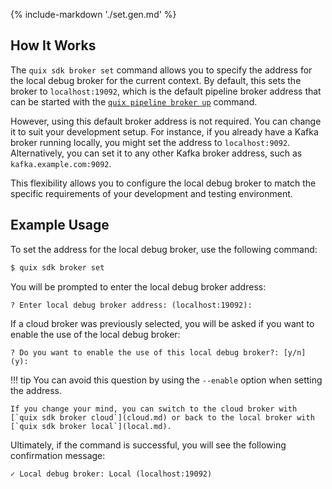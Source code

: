 {% include-markdown './set.gen.md' %}


## How It Works

The `quix sdk broker set` command allows you to specify the address for the local debug broker for the current context. By default, this sets the broker to `localhost:19092`, which is the default pipeline broker address that can be started with the [`quix pipeline broker up`](../../pipeline/broker/up.md) command.

However, using this default broker address is not required. You can change it to suit your development setup. For instance, if you already have a Kafka broker running locally, you might set the address to `localhost:9092`. Alternatively, you can set it to any other Kafka broker address, such as `kafka.example.com:9092`.

This flexibility allows you to configure the local debug broker to match the specific requirements of your development and testing environment.

## Example Usage

To set the address for the local debug broker, use the following command:

```bash
$ quix sdk broker set
```

You will be prompted to enter the local debug broker address:

```text
? Enter local debug broker address: (localhost:19092):
```

If a cloud broker was previously selected, you will be asked if you want to enable the use of the local debug broker:

```text
? Do you want to enable the use of this local debug broker?: [y/n] (y):
```

!!! tip
    You can avoid this question by using the `--enable` option when setting the address.

    If you change your mind, you can switch to the cloud broker with [`quix sdk broker cloud`](cloud.md) or back to the local broker with [`quix sdk broker local`](local.md).

Ultimately, if the command is successful, you will see the following confirmation message:

```text
✓ Local debug broker: Local (localhost:19092)
```